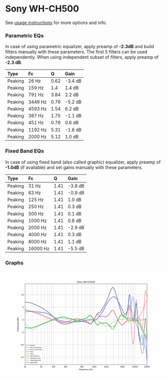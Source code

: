 # Sony WH-CH500
See [usage instructions](https://github.com/jaakkopasanen/AutoEq#usage) for more options and info.

### Parametric EQs
In case of using parametric equalizer, apply preamp of **-2.3dB** and build filters manually
with these parameters. The first 5 filters can be used independently.
When using independent subset of filters, apply preamp of **-2.3 dB**.

| Type    | Fc      |    Q | Gain    |
|:--------|:--------|:-----|:--------|
| Peaking | 26 Hz   | 0.62 | -3.4 dB |
| Peaking | 159 Hz  | 1.4  | 1.4 dB  |
| Peaking | 791 Hz  | 3.84 | 2.2 dB  |
| Peaking | 3449 Hz | 0.76 | -5.2 dB |
| Peaking | 4593 Hz | 1.54 | 6.2 dB  |
| Peaking | 387 Hz  | 1.75 | -1.1 dB |
| Peaking | 451 Hz  | 0.76 | 0.6 dB  |
| Peaking | 1192 Hz | 5.31 | -1.6 dB |
| Peaking | 2000 Hz | 5.12 | 1.0 dB  |

### Fixed Band EQs
In case of using fixed band (also called graphic) equalizer, apply preamp of **-1.0dB**
(if available) and set gains manually with these parameters.

| Type    | Fc       |    Q | Gain    |
|:--------|:---------|:-----|:--------|
| Peaking | 31 Hz    | 1.41 | -3.8 dB |
| Peaking | 63 Hz    | 1.41 | -0.9 dB |
| Peaking | 125 Hz   | 1.41 | 1.0 dB  |
| Peaking | 250 Hz   | 1.41 | 0.3 dB  |
| Peaking | 500 Hz   | 1.41 | 0.1 dB  |
| Peaking | 1000 Hz  | 1.41 | 0.6 dB  |
| Peaking | 2000 Hz  | 1.41 | -2.9 dB |
| Peaking | 4000 Hz  | 1.41 | 0.3 dB  |
| Peaking | 8000 Hz  | 1.41 | 1.1 dB  |
| Peaking | 16000 Hz | 1.41 | -5.5 dB |

### Graphs
![](./Sony%20WH-CH500.png)